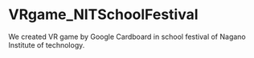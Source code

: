# VRgame_NITSchoolFestival
We created VR game by Google Cardboard in school festival of Nagano Institute of technology.
